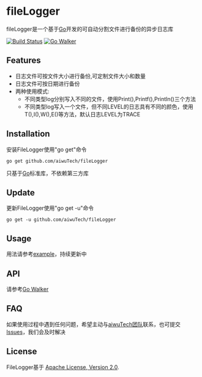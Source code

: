 fileLogger
==========

fileLogger是一个基于[Go](http://golang.org/)开发的可自动分割文件进行备份的异步日志库

[![Build Status](https://drone.io/github.com/aiwuTech/fileLogger/status.png)](https://drone.io/github.com/aiwuTech/fileLogger/latest)
[![Go Walker](http://gowalker.org/api/v1/badge)](http://gowalker.org/github.com/aiwuTech/fileLogger)

Features
--------
* 日志文件可按文件大小进行备份,可定制文件大小和数量
* 日志文件可按日期进行备份
* 两种使用模式:
    * 不同类型log分别写入不同的文件，使用Print(),Printf(),Println()三个方法
    * 不同类型log写入一个文件，但不同LEVEL的日志具有不同的颜色，使用T(),I(),W(),E()等方法，默认日志LEVEL为TRACE


Installation
------------

安装FileLogger使用"go get"命令
    
    go get github.com/aiwuTech/fileLogger
    
只基于[Go](http://golang.org/)标准库，不依赖第三方库


Update
------

更新FileLogger使用"go get -u"命令

    go get -u github.com/aiwuTech/fileLogger

Usage
-----

用法请参考[example](https://github.com/aiwuTech/fileLogger/tree/master/example)，持续更新中

API
---

请参考[Go Walker](https://gowalker.org/github.com/aiwuTech/fileLogger)


FAQ
---

如果使用过程中遇到任何问题，希望主动与[aiwuTech团队](https://github.com/aiwuTech/)联系，也可提交[Issues](https://github.com/aiwuTech/fileLogger/issues)，我们会及时解决


License
-------

FileLogger基于 [Apache License, Version 2.0](http://www.apache.org/licenses/LICENSE-2.0.html).